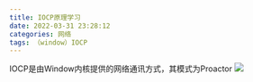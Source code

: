 ```yaml
---
title: IOCP原理学习
date: 2022-03-31 23:28:12
categories: 网络 
tags: （window）IOCP
---
```



IOCP是由Window内核提供的网络通讯方式，其模式为Proactor
![](IOCP流程图.png)

